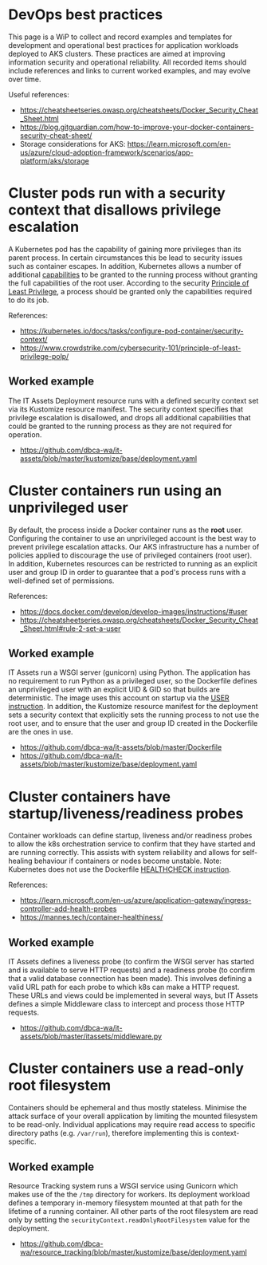 # DevOps best practices

This page is a WiP to collect and record examples and templates for development and operational best practices for application workloads deployed to AKS clusters. These practices are aimed at improving information security and operational reliability. All recorded items should include references and links to current worked examples, and may evolve over time.

Useful references:

- <https://cheatsheetseries.owasp.org/cheatsheets/Docker_Security_Cheat_Sheet.html>
- <https://blog.gitguardian.com/how-to-improve-your-docker-containers-security-cheat-sheet/>
- Storage considerations for AKS: <https://learn.microsoft.com/en-us/azure/cloud-adoption-framework/scenarios/app-platform/aks/storage>

# Cluster pods run with a security context that disallows privilege escalation

A Kubernetes pod has the capability of gaining more privileges than its parent process. In certain circumstances this be lead to security issues such as container escapes. In addition, Kubernetes allows a number of additional [capabilities](https://man7.org/linux/man-pages/man7/capabilities.7.html) to be granted to the running process without granting the full capabilities of the root user. According to the security [Principle of Least Privilege](https://www.crowdstrike.com/cybersecurity-101/principle-of-least-privilege-polp/), a process should be granted only the capabilities required to do its job.

References:

- <https://kubernetes.io/docs/tasks/configure-pod-container/security-context/>
- <https://www.crowdstrike.com/cybersecurity-101/principle-of-least-privilege-polp/>

## Worked example

The IT Assets Deployment resource runs with a defined security context set via its Kustomize resource manifest. The security context specifies that privilege escalation is disallowed, and drops all additional capabilities that could be granted to the running process as they are not required for operation.

- <https://github.com/dbca-wa/it-assets/blob/master/kustomize/base/deployment.yaml>

# Cluster containers run using an unprivileged user

By default, the process inside a Docker container runs as the **root** user. Configuring the container to use an unprivileged account is the best way to prevent privilege escalation attacks. Our AKS infrastructure has a number of policies applied to discourage the use of privileged containers (root user). In addition, Kubernetes resources can be restricted to running as an explicit user and group ID in order to guarantee that a pod's process runs with a well-defined set of permissions.

References:

- <https://docs.docker.com/develop/develop-images/instructions/#user>
- <https://cheatsheetseries.owasp.org/cheatsheets/Docker_Security_Cheat_Sheet.html#rule-2-set-a-user>

## Worked example

IT Assets run a WSGI server (gunicorn) using Python. The application has no requirement to run Python as a privileged user, so the Dockerfile defines an unprivileged user with an explicit UID & GID so that builds are deterministic. The image uses this account on startup via the [USER instruction](https://docs.docker.com/engine/reference/builder/#user). In addition, the Kustomize resource manifest for the deployment sets a security context that explicitly sets the running process to not use the root user, and to ensure that the user and group ID created in the Dockerfile are the ones in use.

- <https://github.com/dbca-wa/it-assets/blob/master/Dockerfile>
- <https://github.com/dbca-wa/it-assets/blob/master/kustomize/base/deployment.yaml>

# Cluster containers have startup/liveness/readiness probes

Container workloads can define startup, liveness and/or readiness probes to allow the k8s orchestration service to confirm that they have started and are running correctly. This assists with system reliability and allows for self-healing behaviour if containers or nodes become unstable. Note: Kubernetes does not use the Dockerfile [HEALTHCHECK instruction](https://docs.docker.com/reference/dockerfile/#healthcheck).

References:

- <https://learn.microsoft.com/en-us/azure/application-gateway/ingress-controller-add-health-probes>
- <https://mannes.tech/container-healthiness/>

## Worked example

IT Assets defines a liveness probe (to confirm the WSGI server has started and is available to serve HTTP requests) and a readiness probe (to confirm that a valid database connection has been made). This involves defining a valid URL path for each probe to which k8s can make a HTTP request. These URLs and views could be implemented in several ways, but IT Assets defines a simple Middleware class to intercept and process those HTTP requests.

- <https://github.com/dbca-wa/it-assets/blob/master/itassets/middleware.py>

# Cluster containers use a read-only root filesystem

Containers should be ephemeral and thus mostly stateless. Minimise the attack surface of your overall application by limiting the mounted filesystem to be read-only. Individual applications may require read access to specific directory paths (e.g. `/var/run`), therefore implementing this is context-specific.

## Worked example

Resource Tracking system runs a WSGI service using Gunicorn which makes use of the the `/tmp` directory for workers. Its deployment workload defines a temporary in-memory filesystem mounted at that path for the lifetime of a running container. All other parts of the root filesystem are read only by setting the `securityContext.readOnlyRootFilesystem` value for the deployment.

- <https://github.com/dbca-wa/resource_tracking/blob/master/kustomize/base/deployment.yaml>

